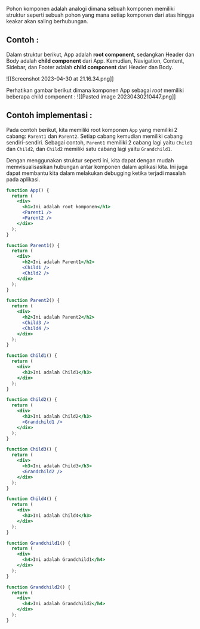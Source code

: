 Pohon komponen adalah analogi dimana sebuah komponen memiliki struktur seperti sebuah pohon yang mana setiap komponen dari atas hingga keakar akan saling berhubungan.

## Contoh :

Dalam struktur berikut, App adalah **root component**, sedangkan Header dan Body adalah **child component** dari App. Kemudian, Navigation, Content, Sidebar, dan Footer adalah **child component** dari Header dan Body.

![[Screenshot 2023-04-30 at 21.16.34.png]]

Perhatikan gambar berikut dimana komponen App sebagai *root* memiliki beberapa child component : 
![[Pasted image 20230430210447.png]]

## Contoh implementasi :

Pada contoh berikut, kita memiliki root komponen `App` yang memiliki 2 cabang: `Parent1` dan `Parent2`. Setiap cabang kemudian memiliki cabang sendiri-sendiri. Sebagai contoh, `Parent1` memiliki 2 cabang lagi yaitu `Child1` dan `Child2`, dan `Child2` memiliki satu cabang lagi yaitu `Grandchild1`.

Dengan menggunakan struktur seperti ini, kita dapat dengan mudah memvisualisasikan hubungan antar komponen dalam aplikasi kita. Ini juga dapat membantu kita dalam melakukan debugging ketika terjadi masalah pada aplikasi.
```jsx
function App() {
  return (
    <div>
      <h1>Ini adalah root komponen</h1>
      <Parent1 />
      <Parent2 />
    </div>
  );
}

function Parent1() {
  return (
    <div>
      <h2>Ini adalah Parent1</h2>
      <Child1 />
      <Child2 />
    </div>
  );
}

function Parent2() {
  return (
    <div>
      <h2>Ini adalah Parent2</h2>
      <Child3 />
      <Child4 />
    </div>
  );
}

function Child1() {
  return (
    <div>
      <h3>Ini adalah Child1</h3>
    </div>
  );
}

function Child2() {
  return (
    <div>
      <h3>Ini adalah Child2</h3>
      <Grandchild1 />
    </div>
  );
}

function Child3() {
  return (
    <div>
      <h3>Ini adalah Child3</h3>
      <Grandchild2 />
    </div>
  );
}

function Child4() {
  return (
    <div>
      <h3>Ini adalah Child4</h3>
    </div>
  );
}

function Grandchild1() {
  return (
    <div>
      <h4>Ini adalah Grandchild1</h4>
    </div>
  );
}

function Grandchild2() {
  return (
    <div>
      <h4>Ini adalah Grandchild2</h4>
    </div>
  );
}

```